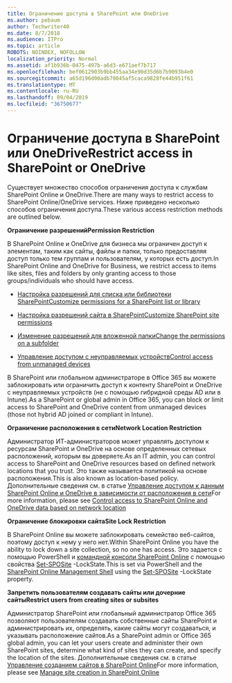 ```yaml
---
title: Ограничение доступа в SharePoint или OneDrive
ms.author: pebaum
author: Techwriter40
ms.date: 8/7/2018
ms.audience: ITPro
ms.topic: article
ROBOTS: NOINDEX, NOFOLLOW
localization_priority: Normal
ms.assetid: af1b936b-0475-497b-a6d3-e671aef7b717
ms.openlocfilehash: bef0612903b9bb455aa34e90d35d6b7b9093b4e0
ms.sourcegitcommit: a65d196d00adb70045af5caca9828fe44b951f61
ms.translationtype: MT
ms.contentlocale: ru-RU
ms.lasthandoff: 09/04/2019
ms.locfileid: "36750677"
---
```

# <a name="restrict-access-in-sharepoint-or-onedrive"></a><span data-ttu-id="ce165-102">Ограничение доступа в SharePoint или OneDrive</span><span class="sxs-lookup"><span data-stu-id="ce165-102">Restrict access in SharePoint or OneDrive</span></span>

<span data-ttu-id="ce165-103">Существует множество способов ограничения доступа к службам SharePoint Online и OneDrive.</span><span class="sxs-lookup"><span data-stu-id="ce165-103">There are many ways to restrict access to SharePoint Online/OneDrive services.</span></span> <span data-ttu-id="ce165-104">Ниже приведено несколько способов ограничения доступа.</span><span class="sxs-lookup"><span data-stu-id="ce165-104">These various access restriction methods are outlined below.</span></span> 

<span data-ttu-id="ce165-105">**Ограничение разрешений**</span><span class="sxs-lookup"><span data-stu-id="ce165-105">**Permission Restriction**</span></span>

<span data-ttu-id="ce165-106">В SharePoint Online и OneDrive для бизнеса мы ограничен доступ к элементам, таким как сайты, файлы и папки, только предоставляя доступ только тем группам и пользователям, у которых есть доступ.</span><span class="sxs-lookup"><span data-stu-id="ce165-106">In SharePoint Online and OneDrive for Business, we restrict access to items like sites, files and folders by only granting access to those groups/individuals who should have access.</span></span>

- [<span data-ttu-id="ce165-107">Настройка разрешений для списка или библиотеки SharePoint</span><span class="sxs-lookup"><span data-stu-id="ce165-107">Customize permissions for a SharePoint list or library</span></span>](https://support.office.com/article/Customize-permissions-for-a-SharePoint-list-or-library-02d770f3-59eb-4910-a608-5f84cc297782)

- [<span data-ttu-id="ce165-108">Настройка разрешений сайта в SharePoint</span><span class="sxs-lookup"><span data-stu-id="ce165-108">Customize SharePoint site permissions</span></span>](https://docs.microsoft.com/sharepoint/customize-sharepoint-site-permissions)

- [<span data-ttu-id="ce165-109">Изменение разрешений для вложенной папки</span><span class="sxs-lookup"><span data-stu-id="ce165-109">Change the permissions on a subfolder</span></span>](https://support.office.com/article/Change-the-permissions-on-a-subfolder-5427BD7C-F20A-4F75-8CF2-5359DD45A1A6)

- [<span data-ttu-id="ce165-110">Управление доступом с неуправляемых устройств</span><span class="sxs-lookup"><span data-stu-id="ce165-110">Control access from unmanaged devices</span></span>](https://docs.microsoft.com/sharepoint/control-access-from-unmanaged-devices)

<span data-ttu-id="ce165-111">В SharePoint или глобальном администраторе в Office 365 вы можете заблокировать или ограничить доступ к контенту SharePoint и OneDrive с неуправляемых устройств (не с помощью гибридной среды AD или в Intune).</span><span class="sxs-lookup"><span data-stu-id="ce165-111">As a SharePoint or global admin in Office 365, you can block or limit access to SharePoint and OneDrive content from unmanaged devices (those not hybrid AD joined or compliant in Intune).</span></span>

<span data-ttu-id="ce165-112">**Ограничение расположения в сети**</span><span class="sxs-lookup"><span data-stu-id="ce165-112">**Network Location Restriction**</span></span>

<span data-ttu-id="ce165-113">Администратор ИТ-администраторов может управлять доступом к ресурсам SharePoint и OneDrive на основе определенных сетевых расположений, которым вы доверяете.</span><span class="sxs-lookup"><span data-stu-id="ce165-113">As an IT admin, you can control access to SharePoint and OneDrive resources based on defined network locations that you trust.</span></span> <span data-ttu-id="ce165-114">Это также называется политикой на основе расположения.</span><span class="sxs-lookup"><span data-stu-id="ce165-114">This is also known as location-based policy.</span></span> <span data-ttu-id="ce165-115">Дополнительные сведения см. в статье [Управление доступом к данным SharePoint Online и OneDrive в зависимости от расположения в сети](https://docs.microsoft.com/sharepoint/control-access-based-on-network-location)</span><span class="sxs-lookup"><span data-stu-id="ce165-115">For more information, please see [Control access to SharePoint Online and OneDrive data based on network location](https://docs.microsoft.com/sharepoint/control-access-based-on-network-location)</span></span>

<span data-ttu-id="ce165-116">**Ограничение блокировки сайта**</span><span class="sxs-lookup"><span data-stu-id="ce165-116">**Site Lock Restriction**</span></span> 

<span data-ttu-id="ce165-117">В SharePoint Online вы можете заблокировать семейство веб-сайтов, поэтому доступ к нему у него нет.</span><span class="sxs-lookup"><span data-stu-id="ce165-117">Within SharePoint Online you have the ability to lock down a site collection, so no one has access.</span></span> <span data-ttu-id="ce165-118">Это задается с помощью PowerShell и [командной консоли SharePoint Online](https://docs.microsoft.com/powershell/sharepoint/sharepoint-online/connect-sharepoint-online?view=sharepoint-ps) с помощью свойства [Set-SPOSite](https://docs.microsoft.com/powershell/module/sharepoint-online/set-sposite?view=sharepoint-ps) -LockState.</span><span class="sxs-lookup"><span data-stu-id="ce165-118">This is set via PowerShell and the [SharePoint Online Management Shell](https://docs.microsoft.com/powershell/sharepoint/sharepoint-online/connect-sharepoint-online?view=sharepoint-ps) using the [Set-SPOSite](https://docs.microsoft.com/powershell/module/sharepoint-online/set-sposite?view=sharepoint-ps) -LockState property.</span></span>

<span data-ttu-id="ce165-119">**Запретить пользователям создавать сайты или дочерние сайты**</span><span class="sxs-lookup"><span data-stu-id="ce165-119">**Restrict users from creating sites or subsites**</span></span>

<span data-ttu-id="ce165-120">Администратор SharePoint или глобальный администратор Office 365 позволяют пользователям создавать собственные сайты SharePoint и администрировать их, определять, какие сайты могут создаваться, и указывать расположение сайтов.</span><span class="sxs-lookup"><span data-stu-id="ce165-120">As a SharePoint admin or Office 365 global admin, you can let your users create and administer their own SharePoint sites, determine what kind of sites they can create, and specify the location of the sites.</span></span> <span data-ttu-id="ce165-121">Дополнительные сведения см. в статье [Управление созданием сайтов в SharePoint Online](https://docs.microsoft.com/sharepoint/manage-site-creation)</span><span class="sxs-lookup"><span data-stu-id="ce165-121">For more information, please see [Manage site creation in SharePoint Online](https://docs.microsoft.com/sharepoint/manage-site-creation)</span></span>

